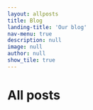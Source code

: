 ```yaml
---
layout: allposts
title: Blog
landing-title: 'Our blog'
nav-menu: true
description: null
image: null
author: null
show_tile: true
---
```


<h1>All posts</h1>
